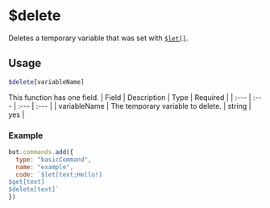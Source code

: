 # $delete
Deletes a temporary variable that was set with [`$let[]`](./let.md).

## Usage
```php
$delete[variableName]
```
This function has one field.
| Field | Description | Type | Required |
| :--- | :--- | :--- | :--- |
| variableName | The temporary variable to delete. | string | yes |

### Example
```js
bot.commands.add({
  type: "basicCommand",
  name: "example",
  code: `$let[text;Hello!]
$get[text]
$delete[text]`
})
```
